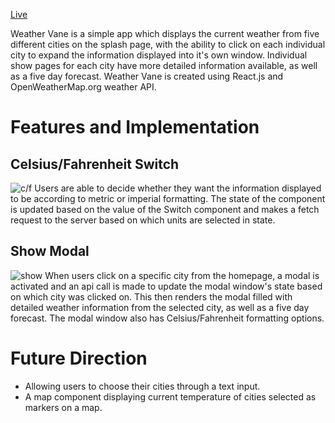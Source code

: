 [Live](https://weather-vane.herokuapp.com/)

Weather Vane is a simple app which displays the current weather from five different cities on the splash page, with the ability to click on each individual city to expand the information displayed into it's own window. Individual show pages for each city have more detailed information available, as well as a five day forecast. Weather Vane is created using React.js and OpenWeatherMap.org weather API.

# Features and Implementation
## Celsius/Fahrenheit Switch
![c/f](https://media.giphy.com/media/2fRzuUZFTkKf6eu10F/giphy.gif)
Users are able to decide whether they want the information displayed to be according to metric or imperial formatting. The state of the component is updated based on the value of the Switch component and makes a fetch request to the server based on which units are selected in state.
## Show Modal
![show](https://media.giphy.com/media/fMzwSjZLP3vVARF7zq/giphy.gif)
When users click on a specific city from the homepage, a modal is activated and an api call is made to update the modal window's state based on which city was clicked on. This then renders the modal filled with detailed weather information from the selected city, as well as a five day forecast. The modal window also has Celsius/Fahrenheit formatting options.
# Future Direction
* Allowing users to choose their cities through a text input.
* A map component displaying current temperature of cities selected as markers on a map.
